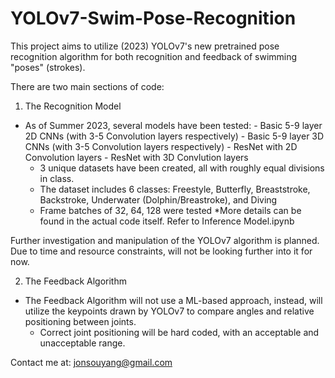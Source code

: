 # YOLOv7-Swim-Pose-Recognition
This project aims to utilize (2023) YOLOv7's new pretrained pose recognition algorithm for both recognition and feedback of swimming "poses" (strokes). 

There are two main sections of code:
1. The Recognition Model
  - As of Summer 2023, several models have been tested:
        - Basic 5-9 layer 2D CNNs (with 3-5 Convolution layers respectively)
        - Basic 5-9 layer 3D CNNs (with 3-5 Convolution layers respectively)
        - ResNet with 2D Convolution layers
        - ResNet with 3D Convlution layers
    - 3 unique datasets have been created, all with roughly equal divisions in class.
    - The dataset includes 6 classes: Freestyle, Butterfly, Breaststroke, Backstroke, Underwater (Dolphin/Breastroke), and Diving
    - Frame batches of 32, 64, 128 were tested
    *More details can be found in the actual code itself. Refer to Inference Model.ipynb

Further investigation and manipulation of the YOLOv7 algorithm is planned. Due to time and resource constraints, will not be looking further into it for now.

2. The Feedback Algorithm
- The Feedback Algorithm will not use a ML-based approach, instead, will utilize the keypoints drawn by YOLOv7 to compare angles and relative positioning between joints.
  - Correct joint positioning will be hard coded, with an acceptable and unacceptable range.

Contact me at:
jonsouyang@gmail.com
